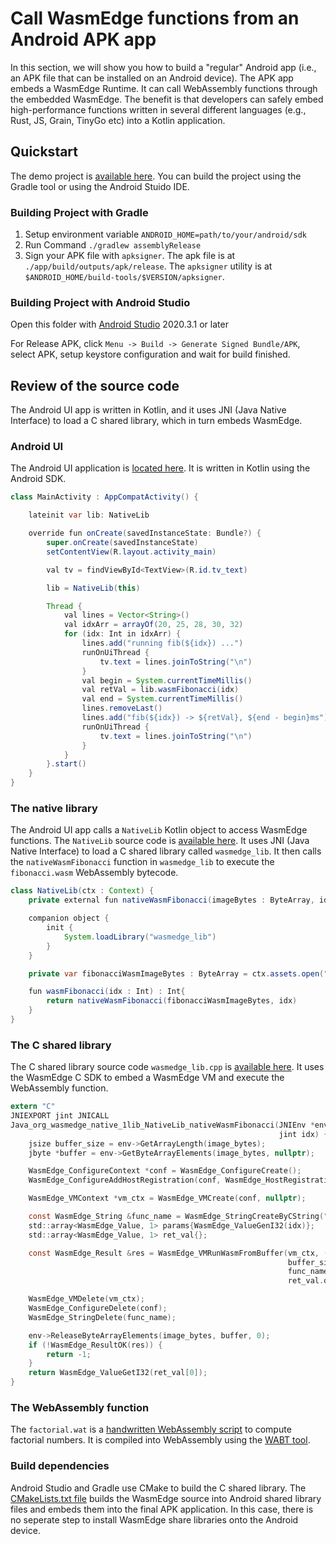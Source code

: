 # Call WasmEdge functions from an Android APK app

In this section, we will show you how to build a "regular" Android app (i.e., an APK file that can be installed on an Android device). The APK app embeds a WasmEdge Runtime. It can call WebAssembly functions through the embedded WasmEdge. The benefit is that developers can safely embed high-performance functions written in several different languages (e.g., Rust, JS, Grain, TinyGo etc) into a Kotlin application.

## Quickstart

The demo project is [available here](https://github.com/WasmEdge/WasmEdge/tree/master/utils/android/app). You can build the project using the Gradle tool or using the Android Stuido IDE.

### Building Project with Gradle

1. Setup environment variable `ANDROID_HOME=path/to/your/android/sdk`
2. Run Command `./gradlew assemblyRelease`
3. Sign your APK file with `apksigner`. The apk file is at `./app/build/outputs/apk/release`. The `apksigner` utility is at `$ANDROID_HOME/build-tools/$VERSION/apksigner`.

### Building Project with Android Studio

Open this folder with [Android Studio](https://developer.android.com/studio) 2020.3.1 or later 

For Release APK, click `Menu -> Build -> Generate Signed Bundle/APK`, select APK, setup keystore configuration and wait for build finished.

## Review of the source code

The Android UI app is written in Kotlin, and it uses JNI (Java Native Interface) to load a C shared library, which in turn embeds WasmEdge.

### Android UI

The Android UI application is [located here](https://github.com/WasmEdge/WasmEdge/blob/master/utils/android/app/app/src/main/java/org/wasmedge/example_app/MainActivity.kt). It is written in Kotlin using the Android SDK.

```java
class MainActivity : AppCompatActivity() {

    lateinit var lib: NativeLib

    override fun onCreate(savedInstanceState: Bundle?) {
        super.onCreate(savedInstanceState)
        setContentView(R.layout.activity_main)

        val tv = findViewById<TextView>(R.id.tv_text)

        lib = NativeLib(this)

        Thread {
            val lines = Vector<String>()
            val idxArr = arrayOf(20, 25, 28, 30, 32)
            for (idx: Int in idxArr) {
                lines.add("running fib(${idx}) ...")
                runOnUiThread {
                    tv.text = lines.joinToString("\n")
                }
                val begin = System.currentTimeMillis()
                val retVal = lib.wasmFibonacci(idx)
                val end = System.currentTimeMillis()
                lines.removeLast()
                lines.add("fib(${idx}) -> ${retVal}, ${end - begin}ms")
                runOnUiThread {
                    tv.text = lines.joinToString("\n")
                }
            }
        }.start()
    }
}
```

### The native library

The Android UI app calls a `NativeLib` Kotlin object to access WasmEdge functions. The `NativeLib` source code is [available here](https://github.com/WasmEdge/WasmEdge/blob/master/utils/android/app/lib/src/main/java/org/wasmedge/native_lib/NativeLib.kt). It uses JNI (Java Native Interface) to load a C shared library called `wasmedge_lib`. It then calls the `nativeWasmFibonacci` function in `wasmedge_lib` to execute the `fibonacci.wasm` WebAssembly bytecode. 

```java
class NativeLib(ctx : Context) {
    private external fun nativeWasmFibonacci(imageBytes : ByteArray, idx : Int ) : Int

    companion object {
        init {
            System.loadLibrary("wasmedge_lib")
        }
    }

    private var fibonacciWasmImageBytes : ByteArray = ctx.assets.open("fibonacci.wasm").readBytes()

    fun wasmFibonacci(idx : Int) : Int{
        return nativeWasmFibonacci(fibonacciWasmImageBytes, idx)
    }
}
```

### The C shared library

The C shared library source code `wasmedge_lib.cpp` is [available here](https://github.com/WasmEdge/WasmEdge/blob/master/utils/android/app/lib/src/main/cpp/wasmedge_lib.cpp). It uses the WasmEdge C SDK to embed a WasmEdge VM and execute the WebAssembly function.

```c
extern "C"
JNIEXPORT jint JNICALL
Java_org_wasmedge_native_1lib_NativeLib_nativeWasmFibonacci(JNIEnv *env, jobject, jbyteArray image_bytes,
                                                            jint idx) {
    jsize buffer_size = env->GetArrayLength(image_bytes);
    jbyte *buffer = env->GetByteArrayElements(image_bytes, nullptr);

    WasmEdge_ConfigureContext *conf = WasmEdge_ConfigureCreate();
    WasmEdge_ConfigureAddHostRegistration(conf, WasmEdge_HostRegistration_Wasi);

    WasmEdge_VMContext *vm_ctx = WasmEdge_VMCreate(conf, nullptr);

    const WasmEdge_String &func_name = WasmEdge_StringCreateByCString("fib");
    std::array<WasmEdge_Value, 1> params{WasmEdge_ValueGenI32(idx)};
    std::array<WasmEdge_Value, 1> ret_val{};

    const WasmEdge_Result &res = WasmEdge_VMRunWasmFromBuffer(vm_ctx, (uint8_t *) buffer,
                                                              buffer_size,
                                                              func_name, params.data(), params.size(),
                                                              ret_val.data(), ret_val.size());

    WasmEdge_VMDelete(vm_ctx);
    WasmEdge_ConfigureDelete(conf);
    WasmEdge_StringDelete(func_name);

    env->ReleaseByteArrayElements(image_bytes, buffer, 0);
    if (!WasmEdge_ResultOK(res)) {
        return -1;
    }
    return WasmEdge_ValueGetI32(ret_val[0]);
}
```

### The WebAssembly function

The `factorial.wat` is a [handwritten WebAssembly script](https://github.com/WasmEdge/WasmEdge/blob/master/tools/wasmedge/examples/fibonacci.wat) to compute factorial numbers. It is compiled into WebAssembly using the [WABT tool](https://github.com/WebAssembly/wabt).

### Build dependencies

Android Studio and Gradle use CMake to build the C shared library. The [CMakeLists.txt file](https://github.com/WasmEdge/WasmEdge/blob/master/utils/android/app/lib/src/main/cpp/CMakeLists.txt) builds the WasmEdge source into Android shared library files and embeds them into the final APK application. In this case, there is no seperate step to install WasmEdge share libraries onto the Android device.
